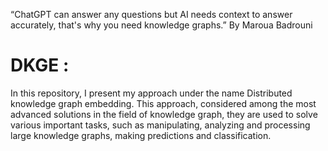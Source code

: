 “ChatGPT can answer any questions but AI needs context to answer accurately, that's why you need knowledge graphs.” By Maroua Badrouni

                                                                                          

# DKGE  :
In this repository, I present my approach under the name Distributed knowledge graph embedding. This approach, considered among the most advanced solutions in the field of knowledge graph, they are used to solve various important tasks, such as manipulating, analyzing and processing large knowledge graphs, making predictions and classification.
